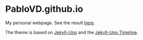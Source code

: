 # PabloVD.github.io

My personal webpage. See the result [here](https://pablovd.github.io/).

The theme is based on [Jekyll-Uno](https://github.com/joshgerdes/jekyll-uno) and the [Jekyll-Uno Timeline](https://github.com/tzuehlke/jekyll-uno-timeline).
